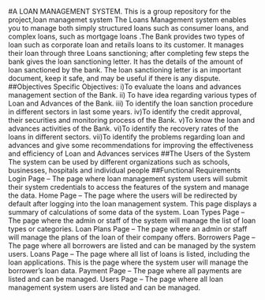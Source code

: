 #A LOAN MANAGEMENT SYSTEM.
This is a group repository for the project,loan managemet system
The Loans Management system enables you to manage both simply structured loans such as consumer loans, and complex loans, such as mortgage loans .The  Bank provides two types of loan such as corporate loan and retails loans to its customer. It manages their loan through three Loans sanctioning; after completing few steps the bank gives the loan sanctioning letter. It has the details of the amount of loan sanctioned by the bank. The loan sanctioning letter is an important document, keep it safe, and may be useful if there is any dispute. 
##Objectives
Specific Objectives:
i)To evaluate the loans and advances management section of the Bank.
ii) To have idea regarding various types of Loan and Advances of the Bank.
iii) To identify the loan sanction procedure in different sectors in last some years.
iv)To identify the credit approval, their securities and monitoring process of the Bank. 
v)To know the loan and advances activities of the Bank. 
vi)To identify the recovery rates of the loans in different sectors. 
vii)To identify the problems regarding loan and advances and give some recommendations for improving the effectiveness and efficiency of Loan and Advances services
##The Users of the System
The system can be used by different organizations such as schools, businesses, hospitals and individual people
##Functional Requirements
Login Page – The page where loan management system users will submit their system credentials to access the features of the system and manage the data.
Home Page – The page where the users will be redirected by default after logging into the loan management system. This page displays a summary of calculations of some data of the system.
 Loan Types Page – The page where the admin or staff of the system will manage the list of loan types or categories.
Loan Plans Page – The page where an admin or staff will manage the plans of the loan of their company offers.
Borrowers Page – The page where all borrowers are listed and can be managed by the system users.
Loans Page – The page where all list of loans is listed, including the loan applications. This is the page where the system user will manage the borrower’s loan data.
Payment Page – The page where all payments are listed and can be managed.
Users Page – The page where all loan management system users are listed and can be managed.

